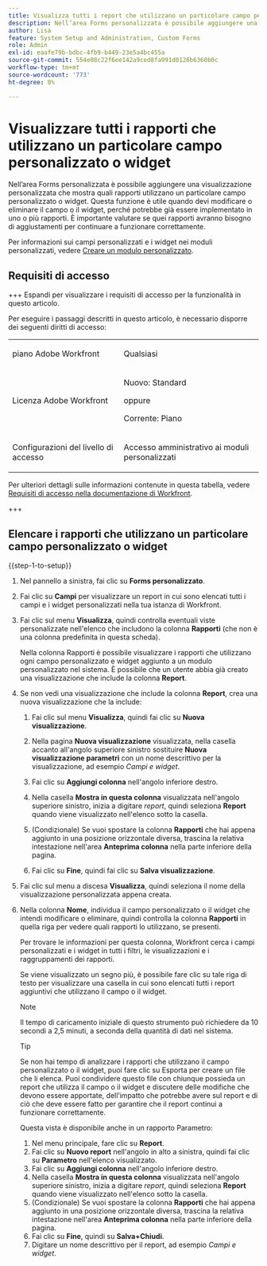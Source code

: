 ```yaml
---
title: Visualizza tutti i report che utilizzano un particolare campo personalizzato o widget
description: Nell’area Forms personalizzata è possibile aggiungere una visualizzazione personalizzata che mostra quali rapporti utilizzano un particolare campo personalizzato o widget. Questa funzione è utile quando devi modificare o eliminare il campo o il widget, perché potrebbe già essere implementato in uno o più rapporti. È importante valutare se quei rapporti avranno bisogno di aggiustamenti per continuare a funzionare correttamente.
author: Lisa
feature: System Setup and Administration, Custom Forms
role: Admin
exl-id: eaafe79b-bdbc-4fb9-b449-23e5a4bc455a
source-git-commit: 554e08c22f6ee142a9ced8fa991d0126b6360b0c
workflow-type: tm+mt
source-wordcount: '773'
ht-degree: 0%

---
```


# Visualizzare tutti i rapporti che utilizzano un particolare campo personalizzato o widget

Nell’area Forms personalizzata è possibile aggiungere una visualizzazione personalizzata che mostra quali rapporti utilizzano un particolare campo personalizzato o widget. Questa funzione è utile quando devi modificare o eliminare il campo o il widget, perché potrebbe già essere implementato in uno o più rapporti. È importante valutare se quei rapporti avranno bisogno di aggiustamenti per continuare a funzionare correttamente.

Per informazioni sui campi personalizzati e i widget nei moduli personalizzati, vedere [Creare un modulo personalizzato](/help/quicksilver/administration-and-setup/customize-workfront/create-manage-custom-forms/form-designer/design-a-form/design-a-form.md).

## Requisiti di accesso

+++ Espandi per visualizzare i requisiti di accesso per la funzionalità in questo articolo.

Per eseguire i passaggi descritti in questo articolo, è necessario disporre dei seguenti diritti di accesso:

<table style="table-layout:auto"> 
 <col> 
 <col> 
 <tbody> 
  <tr data-mc-conditions=""> 
   <td role="rowheader"> <p>piano Adobe Workfront</p> </td> 
   <td>Qualsiasi</td> 
  </tr> 
  <tr> 
   <td role="rowheader">Licenza Adobe Workfront</td> 
   <td>
   <p>Nuovo: Standard</p>
   <p>oppure</p>
   <p>Corrente: Piano</p></td>
  </tr> 
  <tr data-mc-conditions=""> 
   <td role="rowheader">Configurazioni del livello di accesso</td> 
   <td> <p>Accesso amministrativo ai moduli personalizzati</p> </td> 
  </tr> 
 </tbody> 
</table>

Per ulteriori dettagli sulle informazioni contenute in questa tabella, vedere [Requisiti di accesso nella documentazione di Workfront](/help/quicksilver/administration-and-setup/add-users/access-levels-and-object-permissions/access-level-requirements-in-documentation.md).

+++

## Elencare i rapporti che utilizzano un particolare campo personalizzato o widget

{{step-1-to-setup}}

1. Nel pannello a sinistra, fai clic su **Forms personalizzato**.
1. Fai clic su **Campi** per visualizzare un report in cui sono elencati tutti i campi e i widget personalizzati nella tua istanza di Workfront.

1. Fai clic sul menu **Visualizza**, quindi controlla eventuali viste personalizzate nell&#39;elenco che includono la colonna **Rapporti** (che non è una colonna predefinita in questa scheda).

   Nella colonna Rapporti è possibile visualizzare i rapporti che utilizzano ogni campo personalizzato e widget aggiunto a un modulo personalizzato nel sistema. È possibile che un utente abbia già creato una visualizzazione che include la colonna **Report**.

1. Se non vedi una visualizzazione che include la colonna **Report**, crea una nuova visualizzazione che la include:

   1. Fai clic sul menu **Visualizza**, quindi fai clic su **Nuova visualizzazione**.

   1. Nella pagina **Nuova visualizzazione** visualizzata, nella casella accanto all&#39;angolo superiore sinistro sostituire **Nuova visualizzazione parametri** con un nome descrittivo per la visualizzazione, ad esempio *Campi e widget*.

   1. Fai clic su **Aggiungi colonna** nell&#39;angolo inferiore destro.
   1. Nella casella **Mostra in questa colonna** visualizzata nell&#39;angolo superiore sinistro, inizia a digitare *report*, quindi seleziona **Report** quando viene visualizzato nell&#39;elenco sotto la casella.

   1. (Condizionale) Se vuoi spostare la colonna **Rapporti** che hai appena aggiunto in una posizione orizzontale diversa, trascina la relativa intestazione nell&#39;area **Anteprima colonna** nella parte inferiore della pagina.

   1. Fai clic su **Fine**, quindi fai clic su **Salva visualizzazione**.

1. Fai clic sul menu a discesa **Visualizza**, quindi seleziona il nome della visualizzazione personalizzata appena creata.
1. Nella colonna **Nome**, individua il campo personalizzato o il widget che intendi modificare o eliminare, quindi controlla la colonna **Rapporti** in quella riga per vedere quali rapporti lo utilizzano, se presenti.

   Per trovare le informazioni per questa colonna, Workfront cerca i campi personalizzati e i widget in tutti i filtri, le visualizzazioni e i raggruppamenti dei rapporti.

   Se viene visualizzato un segno più, è possibile fare clic su tale riga di testo per visualizzare una casella in cui sono elencati tutti i report aggiuntivi che utilizzano il campo o il widget.

   >[!NOTE]
   >
   >Il tempo di caricamento iniziale di questo strumento può richiedere da 10 secondi a 2,5 minuti, a seconda della quantità di dati nel sistema.

   >[!TIP]
   >
   >Se non hai tempo di analizzare i rapporti che utilizzano il campo personalizzato o il widget, puoi fare clic su Esporta per creare un file che li elenca. Puoi condividere questo file con chiunque possieda un report che utilizza il campo o il widget e discutere delle modifiche che devono essere apportate, dell’impatto che potrebbe avere sul report e di ciò che deve essere fatto per garantire che il report continui a funzionare correttamente.
   >
   >Questa vista è disponibile anche in un rapporto Parametro:
   >      
   > 1. Nel menu principale, fare clic su **Report**.
   > 1. Fai clic su **Nuovo report** nell&#39;angolo in alto a sinistra, quindi fai clic su **Parametro** nell&#39;elenco visualizzato.
   > 1. Fai clic su **Aggiungi colonna** nell&#39;angolo inferiore destro.
   > 1. Nella casella **Mostra in questa colonna** visualizzata nell&#39;angolo superiore sinistro, inizia a digitare *report*, quindi seleziona **Report** quando viene visualizzato nell&#39;elenco sotto la casella.
   > 1. (Condizionale) Se vuoi spostare la colonna **Rapporti** che hai appena aggiunto in una posizione orizzontale diversa, trascina la relativa intestazione nell&#39;area **Anteprima colonna** nella parte inferiore della pagina.
   > 1. Fai clic su **Fine**, quindi su **Salva+Chiudi**.
   > 1. Digitare un nome descrittivo per il report, ad esempio *Campi e widget*.
